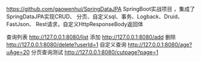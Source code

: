 
https://github.com/gaowenhui/SpringDataJPA
SpringBoot实战项目 ，集成了SpringDataJPA实现CRUD、 分页、自定义sql、事务、Logback、Druid、FastJson、
 Rest请求，自定义HttpResponseBody返回体


查询列表      http://127.0.0.1:8080/list
添加          http://127.0.0.1:8080/add
删除          http://127.0.0.1:8080/delete?userId=1
自定义查询    http://127.0.0.1:8080/age?uAge=20
分页查询测试  http://127.0.0.1:8080/cutpage?page=1


